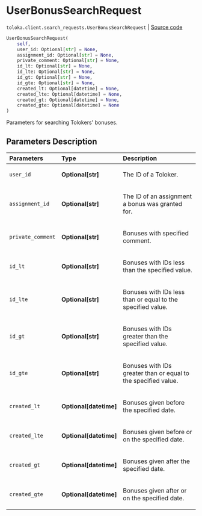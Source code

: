 # UserBonusSearchRequest
`toloka.client.search_requests.UserBonusSearchRequest` | [Source code](https://github.com/Toloka/toloka-kit/blob/v1.2.2/src/client/search_requests.py#L750)

```python
UserBonusSearchRequest(
    self,
    user_id: Optional[str] = None,
    assignment_id: Optional[str] = None,
    private_comment: Optional[str] = None,
    id_lt: Optional[str] = None,
    id_lte: Optional[str] = None,
    id_gt: Optional[str] = None,
    id_gte: Optional[str] = None,
    created_lt: Optional[datetime] = None,
    created_lte: Optional[datetime] = None,
    created_gt: Optional[datetime] = None,
    created_gte: Optional[datetime] = None
)
```

Parameters for searching Tolokers' bonuses.

## Parameters Description

| Parameters | Type | Description |
| :----------| :----| :-----------|
`user_id`|**Optional\[str\]**|<p>The ID of a Toloker.</p>
`assignment_id`|**Optional\[str\]**|<p>The ID of an assignment a bonus was granted for.</p>
`private_comment`|**Optional\[str\]**|<p>Bonuses with specified comment.</p>
`id_lt`|**Optional\[str\]**|<p>Bonuses with IDs less than the specified value.</p>
`id_lte`|**Optional\[str\]**|<p>Bonuses with IDs less than or equal to the specified value.</p>
`id_gt`|**Optional\[str\]**|<p>Bonuses with IDs greater than the specified value.</p>
`id_gte`|**Optional\[str\]**|<p>Bonuses with IDs greater than or equal to the specified value.</p>
`created_lt`|**Optional\[datetime\]**|<p>Bonuses given before the specified date.</p>
`created_lte`|**Optional\[datetime\]**|<p>Bonuses given before or on the specified date.</p>
`created_gt`|**Optional\[datetime\]**|<p>Bonuses given after the specified date.</p>
`created_gte`|**Optional\[datetime\]**|<p>Bonuses given after or on the specified date.</p>
